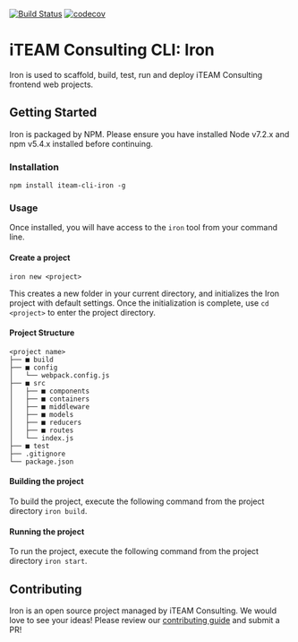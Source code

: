 [![Build Status](https://travis-ci.org/iteam-consulting/iteam-cli-iron.svg?branch=master)](https://travis-ci.org/iteam-consulting/iteam-cli-iron)
[![codecov](https://codecov.io/gh/iteam-consulting/iteam-cli-iron/branch/master/graph/badge.svg)](https://codecov.io/gh/iteam-consulting/iteam-cli-iron)

# iTEAM Consulting CLI: Iron
Iron is used to scaffold, build, test, run and deploy iTEAM Consulting frontend web projects.

## Getting Started
Iron is packaged by NPM.  Please ensure you have installed Node v7.2.x and npm v5.4.x installed before continuing.
### Installation
```
npm install iteam-cli-iron -g
```
### Usage
Once installed, you will have access to the ```iron``` tool from your command line.
#### Create a project
```
iron new <project>
```
This creates a new folder in your current directory, and initializes the Iron project with default settings. Once the initialization is complete, use ```cd <project>``` to enter the project directory.
#### Project Structure
```
<project name>
├── ■ build
├── ■ config
│   └── webpack.config.js
├── ■ src
│   ├── ■ components
│   ├── ■ containers
│   ├── ■ middleware
│   ├── ■ models
│   ├── ■ reducers
│   ├── ■ routes
│   └── index.js
├── ■ test
├── .gitignore
└── package.json
```
#### Building the project
To build the project, execute the following command from the project directory
`iron build`.
#### Running the project
To run the project, execute the following command from the project directory
`iron start`.

## Contributing
Iron is an open source project managed by iTEAM Consulting. We would love to see your ideas! Please review our [contributing guide](https://github.com/iteam-consulting/iteam-cli-iron/blob/master/CONTRIBUTING.md) and submit a PR!
